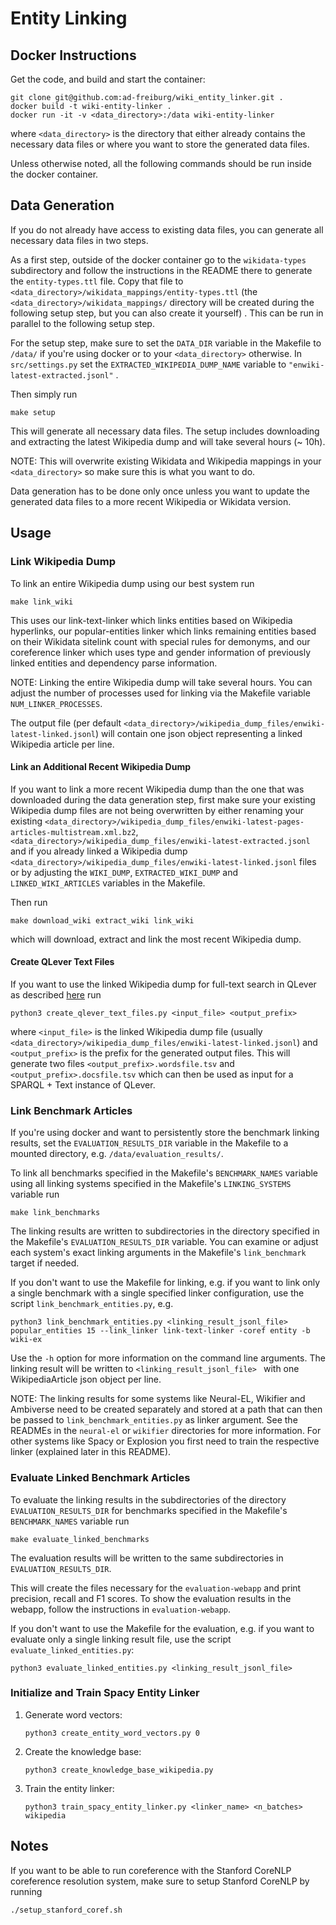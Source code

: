 # Entity Linking

## Docker Instructions
Get the code, and build and start the container:

    git clone git@github.com:ad-freiburg/wiki_entity_linker.git .
    docker build -t wiki-entity-linker .
    docker run -it -v <data_directory>:/data wiki-entity-linker

where `<data_directory>` is the directory that either already contains the necessary data files
or where you want to store the generated data files.

Unless otherwise noted, all the following commands should be run inside the docker container.

## Data Generation
If you do not already have access to existing data files, you can generate all necessary data files in two steps.

As a first step, outside of the docker container go to the `wikidata-types` subdirectory and follow the instructions in
the README there to generate the `entity-types.ttl` file.
Copy that file to `<data_directory>/wikidata_mappings/entity-types.ttl`
(the `<data_directory>/wikidata_mappings/` directory will be created during the following setup step,
but you can also create it yourself) .
This can be run in parallel to the following setup step.

For the setup step, make sure to set the `DATA_DIR` variable in the Makefile to `/data/` if you're using docker or to
your `<data_directory>` otherwise.
In `src/settings.py` set the `EXTRACTED_WIKIPEDIA_DUMP_NAME` variable to `"enwiki-latest-extracted.jsonl"` .

Then simply run

    make setup
    
This will generate all necessary data files.
The setup includes downloading and extracting the latest Wikipedia dump and will take several hours (~ 10h).

NOTE: This will overwrite existing Wikidata and Wikipedia mappings in your `<data_directory>` so make sure this is
what you want to do.

Data generation has to be done only once unless you want to update the generated data files to a more recent Wikipedia
or Wikidata version.

## Usage

### Link Wikipedia Dump
To link an entire Wikipedia dump using our best system run
    
    make link_wiki
    
This uses our link-text-linker which links entities based on Wikipedia hyperlinks,
our popular-entities linker which links remaining entities based on their Wikidata sitelink count with special rules for demonyms,
and our coreference linker which uses type and gender information of previously linked entities and dependency parse information.

NOTE: Linking the entire Wikipedia dump will take several hours.
You can adjust the number of processes used for linking via the Makefile variable `NUM_LINKER_PROCESSES`.

The output file (per default `<data_directory>/wikipedia_dump_files/enwiki-latest-linked.jsonl`)
will contain one json object representing a linked Wikipedia article per line.

#### Link an Additional Recent Wikipedia Dump
If you want to link a more recent Wikipedia dump than the one that was downloaded during the data generation step,
first make sure your existing Wikipedia dump files are not being overwritten by either renaming your existing
`<data_directory>/wikipedia_dump_files/enwiki-latest-pages-articles-multistream.xml.bz2`,
`<data_directory>/wikipedia_dump_files/enwiki-latest-extracted.jsonl`
and if you already linked a Wikipedia dump
`<data_directory>/wikipedia_dump_files/enwiki-latest-linked.jsonl`
files or by adjusting the `WIKI_DUMP`, `EXTRACTED_WIKI_DUMP` and `LINKED_WIKI_ARTICLES` variables in the Makefile.

Then run

    make download_wiki extract_wiki link_wiki

which will download, extract and link the most recent Wikipedia dump.

#### Create QLever Text Files
If you want to use the linked Wikipedia dump for full-text search in QLever as described
[here](https://github.com/ad-freiburg/qlever/blob/master/docs/sparql_plus_text.md) run

    python3 create_qlever_text_files.py <input_file> <output_prefix>

where `<input_file>` is the linked Wikipedia dump file
(usually `<data_directory>/wikipedia_dump_files/enwiki-latest-linked.jsonl`)
and `<output_prefix>` is the prefix for the generated output files.
This will generate two files `<output_prefix>.wordsfile.tsv` and `<output_prefix>.docsfile.tsv`
which can then be used as input for a SPARQL + Text instance of QLever.

### Link Benchmark Articles
If you're using docker and want to persistently store the benchmark linking results,
set the `EVALUATION_RESULTS_DIR` variable in the Makefile to a mounted directory, e.g. `/data/evaluation_results/`.

To link all benchmarks specified in the Makefile's `BENCHMARK_NAMES` variable
using all linking systems specified in the Makefile's `LINKING_SYSTEMS` variable run

    make link_benchmarks

The linking results are written to subdirectories in the directory specified in the Makefile's `EVALUATION_RESULTS_DIR` variable.
You can examine or adjust each system's exact linking arguments in the Makefile's `link_benchmark` target if needed.

If you don't want to use the Makefile for linking, e.g. if you want to link only a single benchmark with a
single specified linker configuration, use the script `link_benchmark_entities.py`, e.g.

    python3 link_benchmark_entities.py <linking_result_jsonl_file> popular_entities 15 --link_linker link-text-linker -coref entity -b wiki-ex

Use the `-h` option for more information on the command line arguments.
The linking result will be written to `<linking_result_jsonl_file> ` with one WikipediaArticle json object per line.

NOTE: The linking results for some systems like Neural-EL, Wikifier and Ambiverse need to be created separately
and stored at a path that can then be passed to `link_benchmark_entities.py` as linker argument.
See the READMEs in the `neural-el` or `wikifier` directories for more information.
For other systems like Spacy or Explosion you first need to train the respective linker (explained later in this README).


### Evaluate Linked Benchmark Articles

To evaluate the linking results in the subdirectories of the directory `EVALUATION_RESULTS_DIR`
for benchmarks specified in the Makefile's `BENCHMARK_NAMES` variable run

    make evaluate_linked_benchmarks

The evaluation results will be written to the same subdirectories in `EVALUATION_RESULTS_DIR`. 

This will create the files necessary for the `evaluation-webapp` and print precision, recall and F1 scores.
To show the evaluation results in the webapp, follow the instructions in `evaluation-webapp`.

If you don't want to use the Makefile for the evaluation, e.g. if you want to evaluate only a single linking result file,
use the script `evaluate_linked_entities.py`:

    python3 evaluate_linked_entities.py <linking_result_jsonl_file>


### Initialize and Train Spacy Entity Linker

1. Generate word vectors:

       python3 create_entity_word_vectors.py 0
2. Create the knowledge base:

       python3 create_knowledge_base_wikipedia.py
3. Train the entity linker:

       python3 train_spacy_entity_linker.py <linker_name> <n_batches> wikipedia

## Notes

If you want to be able to run coreference with the Stanford CoreNLP coreference resolution system, make sure to setup Stanford CoreNLP by running

    ./setup_stanford_coref.sh

